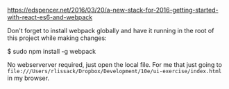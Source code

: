 https://edspencer.net/2016/03/20/a-new-stack-for-2016-getting-started-with-react-es6-and-webpack

Don't forget to install webpack globally and have it running in the root of this project while making changes:

  $ sudo npm install -g webpack

No webserverver required, just open the local file.  For me that just going to `file:///Users/rlissack/Dropbox/Development/10e/ui-exercise/index.html` in my browser.
